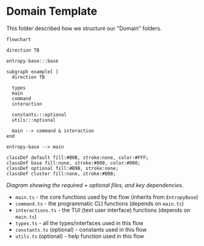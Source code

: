# Domain Template

This folder described how we structure our "Domain" folders.

```mermaid
flowchart

direction TB

entropy-base:::base

subgraph example[ ]
  direction TB
  
  types
  main
  command
  interaction

  constants:::optional
  utils:::optional
  
  main --> command & interaction
end

entropy-base --> main

classDef default fill:#B0B, stroke:none, color:#FFF;
classDef base fill:none, stroke:#000, color:#000;
classDef optional fill:#B9B, stroke:none;
classDef cluster fill:none, stroke:#B0B;
```
_Diagram showing the required + optional files, and key dependencies._


- `main.ts` - the core functions used by the flow (inherits from `EntropyBase`)
- `command.ts` - the programmatic CLI functions (depends on `main.ts`)
- `interactions.ts` - the TUI (text user interface) functions (depends on `main.ts`)
- `types.ts` - all the types/interfaces used in this flow
- `constants.ts` (optional) - constants used in this flow
- `utils.ts` (optional) - help function used in this flow
